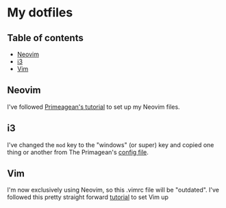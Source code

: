 # My dotfiles

## Table of contents
- [Neovim](#Neovim)
- [i3](#i3)
- [Vim](#Vim)

## Neovim

I've followed [Primeagean's tutorial](https://www.youtube.com/watch?v=w7i4amO_zaE) to set up my Neovim files.

## i3

I've changed the `mod` key to the "windows" (or super) key and copied one thing or another from The Primagean's [config file](https://github.com/ThePrimeagen/.dotfiles/blob/master/i3/.config/i3/config).

## Vim

I'm now exclusively using Neovim, so this .vimrc file will be "outdated".
I've followed this pretty straight forward [tutorial](https://www.freecodecamp.org/news/vimrc-configuration-guide-customize-your-vim-editor/) to set Vim up

